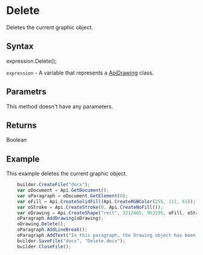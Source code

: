 # Delete

Deletes the current graphic object.

## Syntax

expression.Delete();

`expression` - A variable that represents a [ApiDrawing](../ApiDrawing.md) class.

## Parametrs

This method doesn't have any parameters.

## Returns

Boolean

## Example

This example deletes the current graphic object.

```javascript
	builder.CreateFile("docx");
	var oDocument = Api.GetDocument();
	var oParagraph = oDocument.GetElement(0);
	var oFill = Api.CreateSolidFill(Api.CreateRGBColor(255, 111, 61));
	var oStroke = Api.CreateStroke(0, Api.CreateNoFill());
	var oDrawing = Api.CreateShape("rect", 3212465, 963295, oFill, oStroke);
	oParagraph.AddDrawing(oDrawing);
	oDrawing.Delete();
	oParagraph.AddLineBreak();
	oParagraph.AddText("In this paragraph, the Drawing object has been deleted.");
	builder.SaveFile("docx", "Delete.docx");
	builder.CloseFile();
```